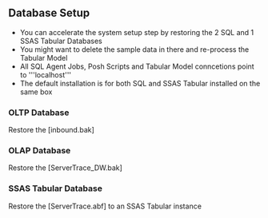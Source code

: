 <h2>Database Setup</h2>

* You can accelerate the system setup step by restoring the 2 SQL and 1 SSAS Tabular Databases<br>
* You might want to delete the sample data in there and re-process the Tabular Model
* All SQL Agent Jobs, Posh Scripts and Tabular Model conncetions point to '''localhost'''
* The default installation is for both SQL and SSAS Tabular installed on the same box

<h3>OLTP Database</h3>
Restore the [inbound.bak]

<h3>OLAP Database</h3>
Restore the [ServerTrace_DW.bak]

<h3>SSAS Tabular Database</h3>
Restore the [ServerTrace.abf] to an SSAS Tabular instance
